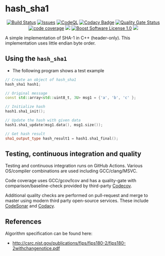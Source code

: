 hash_sha1
=====================

<p align="center">
    <a href="https://github.com/imahjoub/hash_sha1/actions">
        <img src="https://github.com/imahjoub/hash_sha1/actions/workflows/hash_sha1.yml/badge.svg" alt="Build Status"></a>
    <a href="https://github.com/imahjoub/hash_sha1/issues?q=is%3Aissue+is%3Aopen+sort%3Aupdated-desc">
        <img src="https://custom-icon-badges.herokuapp.com/github/issues-raw/imahjoub/hash_sha1?logo=github" alt="Issues" /></a>
    <a href="https://github.com/imahjoub/hash_sha1/actions/workflows/hash_sha1_codeql.yml">
        <img src="https://github.com/imahjoub/hash_sha1/actions/workflows/codeql.yml/badge.svg" alt="CodeQL"></a>
    <a href="https://app.codacy.com/gh/imahjoub/hash_sha1/dashboard">
        <img src="https://app.codacy.com/project/badge/Grade/913aec26f468405ab0ff9a29beb6d400" alt="Codacy Badge" /></a>
    <a href="https://sonarcloud.io/summary/new_code?id=imahjoub_hash_sha1">
        <img src="https://sonarcloud.io/api/project_badges/measure?project=imahjoub_hash_sha1&metric=alert_status" alt="Quality Gate Status"></a>
    <a href="https://codecov.io/gh/imahjoub/hash_sha1">
        <img src="https://codecov.io/gh/imahjoub/hash_sha1/branch/master/graph/badge.svg?token=EE28IC5E6T" alt="code coverage"></a>
    <a href="https://github.com/imahjoub/hash_sha1" alt="GitHub code size in bytes">
        <img src="https://img.shields.io/github/languages/code-size/imahjoub/hash_sha1" /></a>
    <a href="https://github.com/imahjoub/hash_sha1/blob/main/LICENSE_1_0.txt">
        <img src="https://img.shields.io/badge/license-BSL%201.0-blue.svg" alt="Boost Software License 1.0"></a>
    <a href="https://github.com/imahjoub/hash_sha1" alt="Activity">
        <img src="https://img.shields.io/github/commit-activity/y/imahjoub/hash_sha1" /></a>
</p>

A simple implementation of SHA-1 in C++ (header-only). This implementation uses little endian byte order.

## Using the `hash_sha1`

  * The following program shows a test example

  ```cpp
  // Create an object of hash_sha1
  hash_sha1 hash1;

  // Original message
  const std::array<std::uint8_t, 3U> msg1 = {'a', 'b', 'c' };

  // Initialize hash
  hash1.sha1_init();

  // Update the hash with given data
  hash1.sha1_update(msg1.data(), msg1.size());

  // Get hash result
  sha1_output_type hash_result1 = hash1.sha1_final();
  ```

## Testing, continuous integration and quality
Testing and continuous integration runs on GitHub Actions.
Various OS/compiler combinations are used including
GCC/clang/MSVC.

Code coverage uses GCC/gcov/lcov and has a
quality-gate with comparison/baseline-check provided by third-party [Codecov](https://app.codecov.io/gh/imahjoub/hash_sha1).

Additional quality checks are performed on pull-request
and merge to master using modern third party open-source services.
These include
[CodeSonar](https://sonarcloud.io/summary/new_code?id=imahjoub_hash_sha1) and [Codacy](https://app.codacy.com/gh/imahjoub/hash_sha1).


## References
Algorithm specification can be found here:
* http://csrc.nist.gov/publications/fips/fips180-2/fips180-2withchangenotice.pdf
